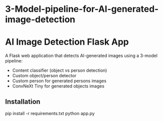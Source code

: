 # 3-Model-pipeline-for-AI-generated-image-detection

# AI Image Detection Flask App

A Flask web application that detects AI-generated images using a 3-model pipeline:
- Content classifier (object vs person detection)
- Custom object/person detector
- Custom person for generated persons images 
- ConvNeXt Tiny for generated objects images

## Installation

pip install -r requirements.txt
python app.py
